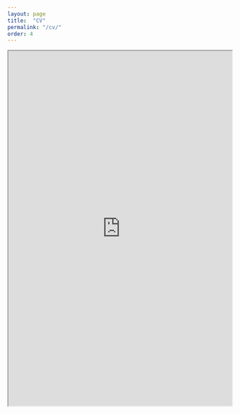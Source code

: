 ```yaml
---
layout: page
title:  "CV"
permalink: "/cv/"
order: 4
---
```


<iframe src="https://www.dropbox.com/s/n8nodvq54ralzwp/ONUOHA.pdf?dl=0" width="100%" height="800"></iframe>

